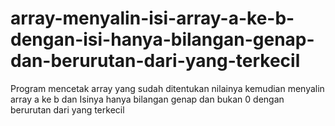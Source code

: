 # array-menyalin-isi-array-a-ke-b-dengan-isi-hanya-bilangan-genap-dan-berurutan-dari-yang-terkecil
Program mencetak array yang sudah ditentukan nilainya kemudian menyalin array a ke b dan Isinya hanya bilangan genap dan bukan 0 dengan berurutan dari yang terkecil
